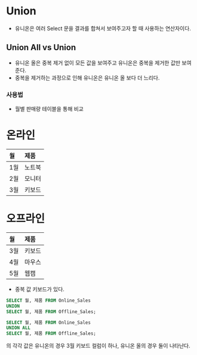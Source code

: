 # Union
- 유니온은 여러 Select 문을 결과를 합쳐서 보여주고자 할 때 사용하는 연산자이다.

## Union All vs Union
- 유니온 올은 중복 제거 없이 모든 값을 보여주고 유니온은 중복을 제거한 값만 보여준다.
- 중복을 제거하는 과정으로 인해 유니온은 유니온 올 보다 더 느리다.

### 사용법
- 월별 판매량 테이블을 통해 비교

# 온라인

| 월 | 제품 |
| :--- | :--- |
| 1월 | 노트북 |
| 2월 | 모니터 |
| 3월 | 키보드 |

# 오프라인

| 월 | 제품 |
| :--- | :--- |
| 3월 | 키보드 |
| 4월 | 마우스 |
| 5월 | 웹캠 |


- 중복 값 키보드가 있다.
```sql
SELECT 월, 제품 FROM Online_Sales
UNION
SELECT 월, 제품 FROM Offline_Sales;

SELECT 월, 제품 FROM Online_Sales
UNION ALL
SELECT 월, 제품 FROM Offline_Sales;
```
의 각각 값은 유니온의 경우 3월 키보드 컬럼이 하나, 유니온 올의 경우 둘이 나타난다. 